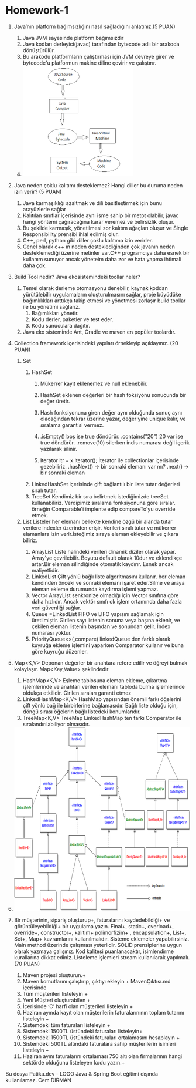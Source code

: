 # Homework-1

1. Java’nın platform bağımsızlığını nasıl sağladığını anlatınız.(5 PUAN)
   1. Java JVM sayesinde platform bağımsızdır
   2. Java kodları derleyici(javac) tarafından bytecode adlı bir arakoda dönüştürülür.
   3. Bu arakodu platformların çalıştırması için JVM devreye girer ve bytecode'u platformun makine diline çevirir ve
      çalıştırır.
   4. <img height="300" src="image/jvm.png" width="300" />

2. Java neden çoklu kalıtımı desteklemez? Hangi diller bu duruma neden izin verir? (5 PUAN)
   1. Java karmaşıklığı azaltmak ve dili basitleştirmek için bunu arayüzlerle sağlar
   2. Kalıtılan sınıflar içerisinde aynı isme sahip bir metot olabilir, javac hangi yöntemi çağıracağına karar veremez
      ve belirsizlik oluşur.
   3. Bu şekilde karmaşık, yönetilmesi zor kalıtım ağaçları oluşur ve Single Responsibility prensibi ihlal edilmiş olur.
   4. C++, perl, python gibi diller çoklu kalıtıma izin verirler.
   5. Genel olarak c++ ın neden desteklediğinden çok javanın neden desteklemediği üzerine metinler var.C++ programcıya
      daha esnek bir kullanım sunuyor ancak yöneteim daha zor ve hata yapma ihtimali daha çok.
3. Build Tool nedir? Java ekosistemindeki toollar neler?
   1. Temel olarak derleme otomasyonu denebilir, kaynak koddan yürütülebilir uygulamaların oluşturulmasını sağlar, proje
      büyüdüke bağımlılıkları arttıkça takip etmesi ve yönetmesi zorlaşır build toollar ile bu yönetimi sağlarız.
      1. Bağımlıkları yönetir.
      2. Kodu derler, paketler ve test eder.
      3. Kodu sunuculara dağıtır.
   2. Java eko sisteminde Ant, Gradle ve maven en popüler toolardır.
4. Collection framework içerisindeki
   yapıları örnekleyip açıklayınız. (20 PUAN)
   1. Set<E>
      1. HashSet<E>
         1. Mükerrer kayıt eklenemez ve null eklenebilir.
         2. HashSet<E> eklenen değerleri bir hash foksiyonu sonucunda bir değer üretir.
         3. Hash fonksiyonuna giren değer aynı olduğunda sonuç aynı olacağından tekrar üzerine yazar, değer yine unique
            kalır, ve sıralama garantisi vermez.
         4. .isEmpty() boş ise true döndürür.
            .contains("20") 20 var ise true döndürür.
            .remove(10) silerken indis numarası değil içerik yazılarak silinir.

         5. Iterator<E> itr = x.iterator(); İterator ile collectionlar içerisinde gezebiliriz.
            .hasNext() -> bir sonraki elemanı var mı?
            .next() -> bir sonraki eleman
      2. LinkedHashSet<E> içerisinde çift bağlantılı bir liste tutar değerleri sıralı tutar.
      3. TreeSet<E> Kendimiz bir sıra belirtmek istediğimizde treeSet kullanabiliriz. Verdipimiz sıralama fonksiyonuna
         göre
         sıralar. örneğin Comparable'i implente edip compareTo'yu override etmek.
   2. List<E> Listeler her elemanı bellekte kendine özgü bir alanda tutar verilere indexler
         üzerinden erişir. Verileri sıralı tutar ve mükerrer elamanlara izin verir.İsteğimiz sıraya eleman ekleyebilir ve çıkara biliriz.
      1. ArrayList<E>  Liste halindeki verileri dinamik diziler olarak yapar. Array'ye çevrilebilir. Boyutu default olarak 10dur ve eklendikçe artar.Bir eleman silindiğinde otomatik kaydırır. Esnek ancak maliyetlidir.
      2. LinkedList<E> Çift yönlü bağlı liste algoritmasını kullanır. her eleman kendinden önceki ve sonraki elemanı işaret eder.Silme ve araya eleman ekleme durumunda kaydırma işlemi yapmaz.
      3. Vector<E> ArrayList senkronize olmadığı için Vector sınıfına göre daha hızlıdır. Ancak vektör sınıfı ok işlem ortamında daha fazla veri güvenliği sağlar.
      4. Queue =LinkedList<E> FIFO ve LIFO yapısını sağlamak için üretilmiştir. Girilen sayı listenin sonuna veya başına eklenir, ve çekilen eleman listenin başından ve sonundan gelir. İndex numarası yoktur.
      5. PriorityQueue<>(,compare) linkedQueue den farklı olarak kuyruğa ekleme işlemini yaparken Comparator kullanır ve buna göre kuyruğu düzenler.

2. Map<K,V> Deponan değerler bir anahtara refere edilir ve öğreyi bulmak kolaylaşır.
   Map<Key,Value> şeklindedir
   1. HashMap<K,V> Eşleme tablosuna eleman ekleme, çıkartma işlemlerinde ve anahtarı verilen elemanı tabloda bulma işlemlerinde oldukça etkilidir. Girilen sıraları garanti etmez
   2. LinkedHashMap<K,V> HashMap yapısından önemli farkı öğelerini çift yönlü bağ ile birbirlerine bağlamasıdır. Bağlı liste olduğu için, döngü sırası öğelerin bağlı listedeki konumlarıdır.
   3. TreeMap<K,V> TreeMap LinkedHashMap ten farkı Comperator ile sıralandırılabiliyor olmasıdır.

1. <img height="500" src="image/collection.png" width="700" />


5. Bir müşterinin, sipariş oluşturup+, faturalarını kaydedebildiği+ ve görüntüleyebildiği+ bir uygulama
   yazın.
   Final+, static+, overload+, override+, constructor+, kalıtım+
   polimorfizim+ , encapsulation+, List+, Set+, Map+ kavramlarını kullanılmalıdır.
   Sisteme eklemeler yapabilirsiniz.
   Main method üzerinde çalışması yeterlidir.
   SOLID prensiplerine uygun olarak yazmaya çalışınız.
   Kod kalitesi puanlanacaktır, isimlendirme kurallarına dikkat ediniz.
   Listeleme işlemleri stream kullanılarak yapılmalı.(70 PUAN)

   1. Maven projesi oluşturun.+
   2. Maven komutlarını çalıştırıp, çıktıyı ekleyin + MavenÇıktısı.md içerisinde
   3. Tüm müşterileri listeleyin +
   4. Yeni Müşteri oluşturabilen +
   5. İçerisinde ‘C’ harfi olan müşterileri listeleyin +
   6. Haziran ayında kayıt olan müşterilerin faturalarınının toplam tutarını listeleyin +
   7. Sistemdeki tüm faturaları listeleyin +
   8. Sistemdeki 1500TL üstündeki faturaları listeleyin+
   9. Sistemdeki 1500TL üstündeki faturaları ortalamasını hesaplayın +
   10. Sistemdeki 500TL altındaki faturalara sahip müşterilerin isimleri listeleyin +
   11. Haziran ayını faturalarını ortalaması 750 altı olan firmalarının hangi sektörde olduğunu listeleyen kodu yazın.+

Bu dosya Patika.dev - LOGO Java & Spring Boot eğitimi dışında kullanılamaz.
Cem DIRMAN
